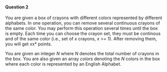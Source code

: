 #### Question 2

You are given a box of crayons with different colors represented by different alphabets. In one operation, you can remove several continuous crayons of the same color. You may perform this operation several times until the box is empty. Each time you can choose the crayon set, they must be continous and of the same color (i.e., set of *x* crayons, *x* >= 1). After removing them, you will get  *x*x* points.

You are given an integer *N* where *N* denotes the total number of crayons in the box. You are also given an array *colors* denoting the *N* colors in the box where each color is represented by an English Alphabet.